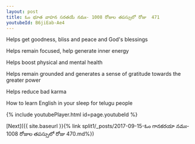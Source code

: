 ```yaml
---
layout: post
title: ఓం భూత వాహన సరతయే నమః- 1008 రోజుల తపస్సులో రోజు  471
youtubeId: B6jiEab-Ae4
---
```

 
 
Helps get goodness, bliss and peace and God's blessings
 
Helps remain focused, help generate inner energy 
 
Helps boost physical and mental health 
 
Helps remain grounded and generates a sense of gratitude towards the greater power 
 
Helps reduce bad karma
 
How to learn English in your sleep for telugu people
 
 
 
 


{% include youtubePlayer.html id=page.youtubeId %}
 
[Next]({{ site.baseurl }}{% link split1/_posts/2017-09-15-ఓం గానకరయా నమః- 1008 రోజుల తపస్సులో రోజు  470.md%})
 
